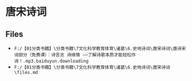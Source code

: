 # 唐宋诗词

## Files

- `F:/【01分类书籍】\分类书籍\7文化科学教育体育\诸葛\6.史地诗词\唐宋诗词\唐诗宋词部分（免费课）：诗言志 诗缘情 ——了解诗歌本质才能轻松作诗！.mp3.baiduyun.downloading`
- `F:/【01分类书籍】\分类书籍\7文化科学教育体育\诸葛\6.史地诗词\唐宋诗词\files.md`
